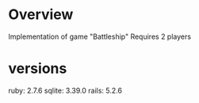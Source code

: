 # Overview

Implementation of game "Battleship"
Requires 2 players

# versions

ruby: 2.7.6
sqlite: 3.39.0
rails: 5.2.6
